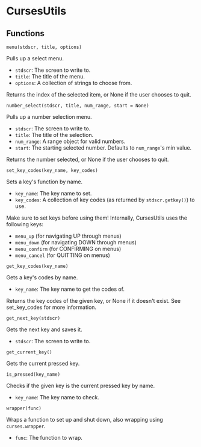 # CursesUtils
## Functions
`menu(stdscr, title, options)`

Pulls up a select menu.

* `stdscr`:  The screen to write to.
* `title`:   The title of the menu.
* `options`: A collection of strings to choose from.

Returns the index of the selected item, or None if the user chooses to quit.

`number_select(stdscr, title, num_range, start = None)`

Pulls up a number selection menu.

* `stdscr`:    The screen to write to.
* `title`:     The title of the selection.
* `num_range`: A range object for valid numbers.
* `start`:     The starting selected number. Defaults to `num_range`'s min value.

Returns the number selected, or None if the user chooses to quit.

`set_key_codes(key_name, key_codes)`

Sets a key's function by name.

* `key_name`:  The key name to set.
* `key_codes`: A collection of key codes (as returned by `stdscr.getkey()`) to use.

Make sure to set keys before using them!
Internally, CursesUtils uses the following keys:
* `menu_up` (for navigating UP through menus)
* `menu_down` (for navigating DOWN through menus)
* `menu_confirm` (for CONFIRMING on menus)
* `menu_cancel` (for QUITTING on menus)

`get_key_codes(key_name)`

Gets a key's codes by name.

* `key_name`: The key name to get the codes of.

Returns the key codes of the given key, or None if it doesn't exist. See set_key_codes for more information.

`get_next_key(stdscr)`

Gets the next key and saves it.

* `stdscr`: The screen to write to.

`get_current_key()`

Gets the current pressed key.

`is_pressed(key_name)`

Checks if the given key is the current pressed key by name.

* `key_name`: The key name to check.

`wrapper(func)`

Wraps a function to set up and shut down, also wrapping using `curses.wrapper`.

* `func`: The function to wrap.